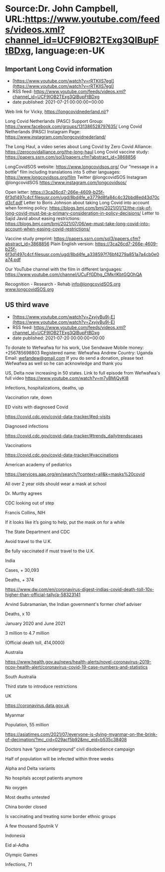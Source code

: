 # Source:Dr. John Campbell, URL:https://www.youtube.com/feeds/videos.xml?channel_id=UCF9IOB2TExg3QIBupFtBDxg, language:en-UK

## Important Long Covid information
 - [https://www.youtube.com/watch?v=rRTKIlS7egI](https://www.youtube.com/watch?v=rRTKIlS7egI)
 - RSS feed: https://www.youtube.com/feeds/videos.xml?channel_id=UCF9IOB2TExg3QIBupFtBDxg
 - date published: 2021-07-21 00:00:00+00:00

Web link for Vicky, https://longcovidnederland.nl/?

Long Covid Netherlands (PASC) Support Group: https://www.facebook.com/groups/131386528797635/
Long Covid Netherlands (PASC) Instagram Page: https://www.instagram.com/longcovidnederland/

The Long Haul, a video series about Long Covid by Zero Covid Alliance: https://zerocovidalliance.org/the-long-haul 
Long Covid vaccine study: https://papers.ssrn.com/sol3/papers.cfm?abstract_id=3868856

LongCovidSOS website: https://www.longcovidsos.org/
Our ”message in a bottle” film including translations into 5 other languages: https://www.longcovidsos.org/film
Twitter @longcovidSOS
Instagram @longcovidSOS https://www.instagram.com/longcovidsos/
 
Open letter: https://3ca26cd7-266e-4609-b25f-6f3d1497c4cf.filesusr.com/ugd/8bd4fe_e3779d8fa84c4c32bbd8ed43d70cd3cf.pdf
Letter to Boris Johnson about taking Long Covid into account when forming policy:  https://blogs.bmj.com/bmj/2021/01/12/the-risk-of-long-covid-must-be-a-primary-consideration-in-policy-decisions/
Letter to Sajid Javid about easing restrictions: https://blogs.bmj.com/bmj/2021/07/06/we-must-take-long-covid-into-account-when-easing-covid-restrictions/
 
Vaccine study preprint: https://papers.ssrn.com/sol3/papers.cfm?abstract_id=3868856
Plain English version: https://3ca26cd7-266e-4609-b25f-6f3d1497c4cf.filesusr.com/ugd/8bd4fe_a338597f76bf4279a851a7a4cb0e0a74.pdf
 
Our YouTube channel with the film in different languages: https://www.youtube.com/channel/UCuFfGDhg_CMkrIKbtGQOhQA

Recognition - Research - Rehab 
info@longcovidSOS.org
www.longcovidSOS.org

## US third wave
 - [https://www.youtube.com/watch?v=ZxyjyBu9l-E](https://www.youtube.com/watch?v=ZxyjyBu9l-E)
 - RSS feed: https://www.youtube.com/feeds/videos.xml?channel_id=UCF9IOB2TExg3QIBupFtBDxg
 - date published: 2021-07-20 00:00:00+00:00

To donate to Wefwafwa for his work, Use Sendwave
Mobile money: +256785698803
Registered name: Wefwafwa Andrew
Country: Uganda
Email: wefandew@gmail.com
If you do send a donation, please text Wefwafwa as well so he can acknowledge and thank you


US, Delta now increasing in 50 states. Link to full episode from Wefwafwa's full video
https://www.youtube.com/watch?v=m7yBMjQyKl8

Infections, hospitalizations, deaths, up

Vaccination rate, down

ED visits with diagnosed Covid

https://covid.cdc.gov/covid-data-tracker/#ed-visits

Diagnosed infections

https://covid.cdc.gov/covid-data-tracker/#trends_dailytrendscases

Vaccinations

https://covid.cdc.gov/covid-data-tracker/#vaccinations

American academy of pediatrics

https://services.aap.org/en/search/?context=all&k=masks%20covid

All over 2 year olds should wear a mask at school

Dr. Murthy agrees

CDC looking out of step

Francis Collins, NIH

If it looks like it’s going to help, put the mask on for a while

The State Department and CDC

Avoid travel to the U.K.

Be fully vaccinated if must travel to the U.K.

India

Cases, + 30,093

Deaths, + 374

https://www.dw.com/en/coronavirus-digest-indias-covid-death-toll-10x-higher-than-official-tally/a-58323141

Arvind Subramanian, the Indian government's former chief adviser

Deaths, x 10

January 2020 and June 2021

3 million to 4.7 million

(Official death toll, 414,0000)

Australia

https://www.health.gov.au/news/health-alerts/novel-coronavirus-2019-ncov-health-alert/coronavirus-covid-19-case-numbers-and-statistics

South Australia

Third state to introduce restrictions

UK

https://coronavirus.data.gov.uk

Myanmar

Population, 55 million

https://asiatimes.com/2021/07/everyone-is-dying-myanmar-on-the-brink-of-decimation/?mc_cid=029acf5b92&mc_eid=b535c38408

Doctors have “gone underground” civil disobedience campaign

Half of population will be infected within three weeks

Alpha and Delta variants

No hospitals accept patients anymore

No oxygen

Most deaths untested

China border closed

Is vaccinating and treating some border ethnic groups

A few thousand Sputnik V

Indonesia

Eid al-Adha

Olympic Games

Infections, 71

